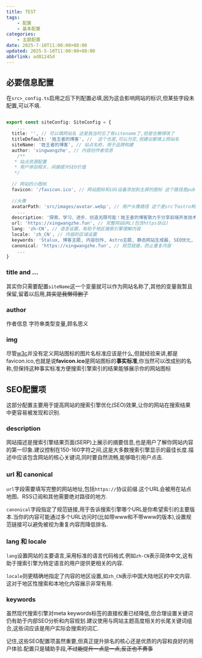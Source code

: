 ```yaml
---
title: TEST 
tags: 
    - 配置
    - 基本配置
categories:
    - 主题配置
date: 2025-7-10T11:00:00+08:00
updated: 2025-5-10T11:00:00+08:00
abbrlink: ad81245d
---
```


## 必要信息配置

在`src>_config.ts`启用之后下列配置必填,因为这会影响网站的标识,但某些字段未配置,可以不填.
```ts title="_config.ts"

export const siteConfig: SiteConfig = {    
    ...
  title: '', // 可以填网站名 这是我当时忘了有sitename了,但是也懒得改了
  titleDefault: '姓王者的博客', //  这个也是,可以为空,但建议都填上网站名
  siteName: '姓王者的博客', // 站点名称，用于品牌构建  
  author: 'xingwangzhe', // 内容创作者信息
    /**
   * 站点资源配置
   * 用户体验相关，间接提升SEO价值
   */
  
  // 网站的小图标
  favicon: '/favicon.ico', // 网站图标和iOS设备添加到主屏的图标 这个路径是public下的静态资源路径
    
  //头像
  avatarPath: 'src/images/avatar.webp', // 用户头像路径 这个是src下astro构建处理的路径
    ...
  description: '探索、学习、进步、创造无限可能！姓王者的博客致力于分享前端开发技术，包括JavaScript、TypeScript、Vue等web开发知识。作为计算机科学与技术专业的博主，我相信终身学习的价值，这里记录了我的技术成长历程、实用教程和开发心得，希望能为大家提供有价值的参考和启发。可以不会，但不能不学！', // 网站描述，建议150-160字符以获得最佳SEO效果
  url: 'https://xingwangzhe.fun', // 完整网站URL(包含https协议)
  lang: 'zh-CN', // 语言设置，有助于地区搜索引擎理解内容
  locale: 'zh_CN', // 内容的区域设置
  keywords: 'Stalux, 博客主题, 内容创作, Astro主题, 静态网站生成器, SEO优化, 自定义博客, 响应式设计, 评论系统, 前端开发, Astro,ts,js', // 网站关键词，建议使用相关性高的长尾关键词组合
  canonical: 'https://xingwangzhe.fun', // 规范链接，防止重复内容
    ...
}

```

### title and ...

其实你只需要配置`siteName`这一个变量就可以作为网站名称了,其他的变量我暂且保留,留着以后用,~~其实是我懒得删了~~

### author

作者信息 字符串类型变量,顾名思义

### img

尽管[w3c](https://www.w3.org/zh-hans/)并没有定义网站图标的图片名标准应该是什么,但就经验来讲,都是favicon.ico,也就是说**favicon.ico**是网站图标的**事实标准**,你当然可以改成别的名称,但保持这种事实标准方便搜索引擎索引的结果能够展示你的网站图标

## SEO配置项

这部分配置主要用于提高网站的搜索引擎优化(SEO)效果,让你的网站在搜索结果中更容易被发现和识别.

### description

网站描述是搜索引擎结果页面(SERP)上展示的摘要信息,也是用户了解你网站内容的第一印象.建议控制在150-160字符之间,这是大多数搜索引擎显示的最佳长度.描述中应该包含网站的核心关键词,同时要自然流畅,能够吸引用户点击.

### url 和 canonical

`url`字段需要填写完整的网站地址,包括`https://`协议前缀.这个URL会被用在站点地图、RSS订阅和其他需要绝对路径的地方.

`canonical`字段指定了规范链接,用于告诉搜索引擎哪个URL是你希望索引的主要版本.当你的内容可能通过多个URL访问时(比如带www和不带www的版本),设置规范链接可以避免被视为重复内容而降低排名.

### lang 和 locale

`lang`设置网站的主要语言,采用标准的语言代码格式.例如`zh-CN`表示简体中文,这有助于搜索引擎为特定语言的用户提供更相关的内容.

`locale`则更精确地指定了内容的地区设置,如`zh_CN`表示中国大陆地区的中文内容.这对于地区性搜索和本地化内容展示非常有用.

### keywords

虽然现代搜索引擎对meta keywords标签的直接权重已经降低,但合理设置关键词仍有助于内部SEO分析和内容规划.建议使用与网站主题高度相关的长尾关键词组合,这些词应该是用户实际会搜索的词汇.

记住,这些SEO配置项虽然重要,但真正提升排名的核心还是优质的内容和良好的用户体验.配置只是辅助手段,~~不过能提升一点是一点,反正也不费事~~